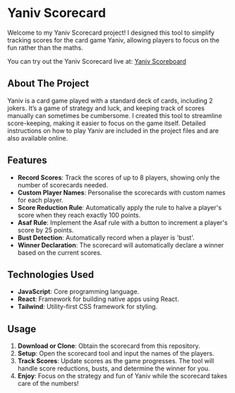 # Yaniv Scorecard

Welcome to my Yaniv Scorecard project! I designed this tool to simplify tracking scores for the card game Yaniv, allowing players to focus on the fun rather than the maths.

You can try out the Yaniv Scorecard live at: [Yaniv Scoreboard](https://yaniv-scoreboard.netlify.app)

## About The Project

Yaniv is a card game played with a standard deck of cards, including 2 jokers. It’s a game of strategy and luck, and keeping track of scores manually can sometimes be cumbersome. I created this tool to streamline score-keeping, making it easier to focus on the game itself. Detailed instructions on how to play Yaniv are included in the project files and are also available online.

## Features

- **Record Scores**: Track the scores of up to 8 players, showing only the number of scorecards needed.
- **Custom Player Names**: Personalise the scorecards with custom names for each player.
- **Score Reduction Rule**: Automatically apply the rule to halve a player's score when they reach exactly 100 points.
- **Asaf Rule**: Implement the Asaf rule with a button to increment a player's score by 25 points.
- **Bust Detection**: Automatically record when a player is 'bust'.
- **Winner Declaration**: The scorecard will automatically declare a winner based on the current scores.

## Technologies Used

- **JavaScript**: Core programming language.
- **React**: Framework for building native apps using React.
- **Tailwind**: Utility-first CSS framework for styling.

## Usage

1. **Download or Clone**: Obtain the scorecard from this repository.
2. **Setup**: Open the scorecard tool and input the names of the players.
3. **Track Scores**: Update scores as the game progresses. The tool will handle score reductions, busts, and determine the winner for you.
4. **Enjoy**: Focus on the strategy and fun of Yaniv while the scorecard takes care of the numbers!